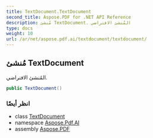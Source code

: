 ```yaml
---
title: TextDocument.TextDocument
second_title: Aspose.PDF for .NET API Reference
description: مُنشئ TextDocument. المُنشئ الافتراضي
type: docs
weight: 10
url: /ar/net/aspose.pdf.ai/textdocument/textdocument/
---
```

## مُنشئ TextDocument

المُنشئ الافتراضي.

```csharp
public TextDocument()
```

### انظر أيضًا

* class [TextDocument](../)
* namespace [Aspose.Pdf.AI](../../../aspose.pdf.ai/)
* assembly [Aspose.PDF](../../../)